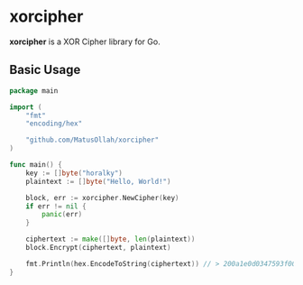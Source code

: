 # xorcipher

**xorcipher** is a XOR Cipher library for Go.

## Basic Usage

```go
package main

import (
    "fmt"
    "encoding/hex"

    "github.com/MatusOllah/xorcipher"
)

func main() {
    key := []byte("horalky")
    plaintext := []byte("Hello, World!")

    block, err := xorcipher.NewCipher(key)
    if err != nil {
        panic(err)
    }

    ciphertext := make([]byte, len(plaintext))
    block.Encrypt(ciphertext, plaintext)

    fmt.Println(hex.EncodeToString(ciphertext)) // > 200a1e0d0347593f00000d084a
}
```
